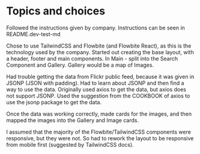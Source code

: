 # Topics and choices
Followed the instructions given by company. Instructions can be seen in README.dev-test-md

Chose to use TailwindCSS and Flowbite (and Flowbite React), as this is the technology used by the company.
Started out creating the base layout, with a header, footer and main components. In Main - split into the Search Component and Gallery. Gallery would be a map of Images.

Had trouble getting the data from Flickr public feed, because it was given in JSONP (JSON with padding). Had to learn about JSONP and then find a way to use the data. Originally used axios to get the data, but axios does not support JSONP. Used the suggestion from the COOKBOOK of axios to use the jsonp package to get the data.

Once the data was working correctly, made cards for the images, and then mapped the images into the Gallery and Image cards.

I assumed that the majority of the Flowbite/TailwindCSS components were responsive, but they were not. So had to rework the layout to be responsive from mobile first (suggested by TailwindCSS docs).
